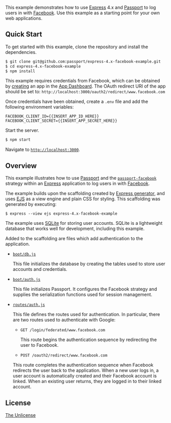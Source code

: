 This example demonstrates how to use [Express](https://expressjs.com) 4.x and
[Passport](https://www.passportjs.org) to log users in with [Facebook](https://www.facebook.com).
Use this example as a starting point for your own web applications.

## Quick Start

To get started with this example, clone the repository and install the
dependencies.

```bash
$ git clone git@github.com:passport/express-4.x-facebook-example.git
$ cd express-4.x-facebook-example
$ npm install
```

This example requires credentials from Facebook, which can be obtained by
[creating](https://developers.facebook.com/docs/development/create-an-app) an
app in the [App Dashboard](https://developers.facebook.com/apps).
The OAuth redirect URI of the app should be set to: `http://localhost:3000/oauth2/redirect/www.facebook.com`

Once credentials have been obtained, create a `.env` file and add the following
environment variables:

```
FACEBOOK_CLIENT_ID={{INSERT_APP_ID_HERE}}
FACEBOOK_CLIENT_SECRET={{INSERT_APP_SECRET_HERE}}
```

Start the server.

```bash
$ npm start
```

Navigate to [`http://localhost:3000`](http://localhost:3000).

## Overview

This example illustrates how to use [Passport](https://www.passportjs.org) and
the [`passport-facebook`](https://www.passportjs.org/packages/passport-facebook/)
strategy within an [Express](https://expressjs.com) application to log users in
with [Facebook](https://www.facebook.com).

The example builds upon the scaffolding created by [Express generator](https://expressjs.com/en/starter/generator.html),
and uses [EJS](https://ejs.co) as a view engine and plain CSS for styling.  This
scaffolding was generated by executing:

```
$ express --view ejs express-4.x-facebook-example
```

The example uses [SQLite](https://www.sqlite.org) for storing user accounts.
SQLite is a lightweight database that works well for development, including this
example.

Added to the scaffolding are files which add authentication to the application.

* [`boot/db.js`](boot/db.js)

  This file initializes the database by creating the tables used to store user
  accounts and credentials.

* [`boot/auth.js`](boot/auth.js)

  This file initializes Passport.  It configures the Facebook strategy and supplies
  the serialization functions used for session management. 

* [`routes/auth.js`](routes/auth.js)

  This file defines the routes used for authentication.  In particular, there are
  two routes used to authenticate with Google:
  
  - `GET /login/federated/www.facebook.com`
  
    This route begins the authentication sequence by redirecting the user to
    Facebook.
  
  - `POST /oauth2/redirect/www.facebook.com`
  
  This route completes the authentication sequence when Facebook redirects the
  user back to the application.  When a new user logs in, a user account is
  automatically created and their Facebook account is linked.  When an existing
  user returns, they are logged in to their linked account.

## License

[The Unlicense](https://opensource.org/licenses/unlicense)
